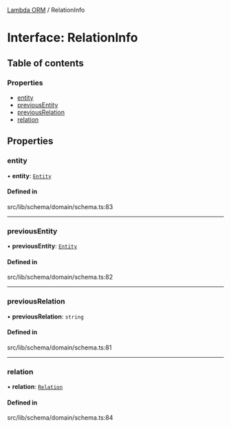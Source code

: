 [Lambda ORM](../README.md) / RelationInfo

# Interface: RelationInfo

## Table of contents

### Properties

- [entity](RelationInfo.md#entity)
- [previousEntity](RelationInfo.md#previousentity)
- [previousRelation](RelationInfo.md#previousrelation)
- [relation](RelationInfo.md#relation)

## Properties

### entity

• **entity**: [`Entity`](Entity.md)

#### Defined in

src/lib/schema/domain/schema.ts:83

___

### previousEntity

• **previousEntity**: [`Entity`](Entity.md)

#### Defined in

src/lib/schema/domain/schema.ts:82

___

### previousRelation

• **previousRelation**: `string`

#### Defined in

src/lib/schema/domain/schema.ts:81

___

### relation

• **relation**: [`Relation`](Relation.md)

#### Defined in

src/lib/schema/domain/schema.ts:84

